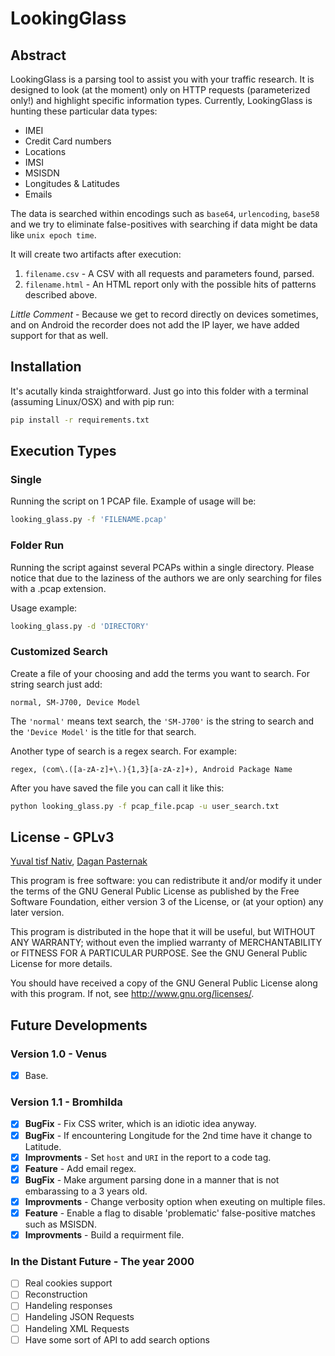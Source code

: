 # LookingGlass

## Abstract
LookingGlass is a parsing tool to assist you with your traffic research. It is designed to look (at the moment) only on HTTP requests (parameterized only!) and highlight specific information types. Currently, LookingGlass is hunting these particular data types:
  - IMEI
  - Credit Card numbers
  - Locations
  - IMSI
  - MSISDN
  - Longitudes & Latitudes
  - Emails

The data is searched within encodings such as `base64`, `urlencoding`, `base58` and we try to eliminate false-positives with searching if data might be data like `unix epoch time`.

It will create two artifacts after execution:

  1. `filename.csv` - A CSV with all requests and parameters found, parsed.
  2. `filename.html` - An HTML report only with the possible hits of patterns described above.

*Little Comment* - Because we get to record directly on devices sometimes, and on Android the recorder does not add the IP layer, we have added support for that as well.

## Installation
It's acutally kinda straightforward. Just go into this folder with a terminal (assuming Linux/OSX) and with pip run:
```bash
pip install -r requirements.txt
```

## Execution Types
### Single
Running the script on 1 PCAP file. Example of usage will be:
```bash
looking_glass.py -f 'FILENAME.pcap'
```

### Folder Run
Running the script against several PCAPs within a single directory. Please notice that due to the laziness of the authors we are only searching for files with a .pcap extension.

Usage example:
```bash
looking_glass.py -d 'DIRECTORY'
```

### Customized Search
Create a file of your choosing and add the terms you want to search. For string search just add:
```
normal, SM-J700, Device Model
```
The `'normal'` means text search, the `'SM-J700'` is the string to search and the `'Device Model'` is the title for that search.

Another type of search is a regex search. For example:
```
regex, (com\.([a-zA-z]+\.){1,3}[a-zA-z]+), Android Package Name
```

After you have saved the file you can call it like this:
```bash
python looking_glass.py -f pcap_file.pcap -u user_search.txt
```


## License - GPLv3
[Yuval tisf Nativ](https://www.github.com/yitsf), [Dagan Pasternak](https://www.github.com/daganp)

This program is free software: you can redistribute it and/or modify
it under the terms of the GNU General Public License as published by
the Free Software Foundation, either version 3 of the License, or
(at your option) any later version.

This program is distributed in the hope that it will be useful,
but WITHOUT ANY WARRANTY; without even the implied warranty of
MERCHANTABILITY or FITNESS FOR A PARTICULAR PURPOSE.  See the
GNU General Public License for more details.

You should have received a copy of the GNU General Public License
along with this program.  If not, see <http://www.gnu.org/licenses/>.

## Future Developments

### Version 1.0 - Venus
- [x] Base.

### Version 1.1 - Bromhilda
- [x] **BugFix** - Fix CSS writer, which is an idiotic idea anyway.
- [x] **BugFix** - If encountering Longitude for the 2nd time have it change to Latitude.
- [x] **Improvments** - Set `host` and `URI` in the report to a code tag.
- [x] **Feature** - Add email regex.
- [x] **BugFix** - Make argument parsing done in a manner that is not embarassing to a 3 years old.
- [x] **Improvments** - Change verbosity option when exeuting on multiple files.
- [x] **Feature** - Enable a flag to disable 'problematic' false-positive matches such as MSISDN.
- [x] **Improvments** - Build a requirment file.

### In the Distant Future - The year 2000
- [ ] Real cookies support
- [ ] Reconstruction
- [ ] Handeling responses
- [ ] Handeling JSON Requests
- [ ] Handeling XML Requests
- [ ] Have some sort of API to add search options
